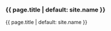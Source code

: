 <!DOCTYPE html>
<html>
<head>
<title>{{ page.title | default: site.name }}</title>
<meta name="viewport" content="width=device-width, initial-scale=1.0">
<link rel="stylesheet" href="https://disposabl.email/assets/fontawesome/v5.0.13/all.css" integrity="sha384-DNOHZ68U8hZfKXOrtjWvjxusGo9WQnrNx2sqG0tfsghAvtVlRW3tvkXWZh58N9jp" crossorigin="anonymous">
<link rel="stylesheet" href="https://disposabl.email/assets/fontawesome/v5.0.13/all.css" integrity="sha384-DNOHZ68U8hZfKXOrtjWvjxusGo9WQnrNx2sqG0tfsghAvtVlRW3tvkXWZh58N9jp" crossorigin="anonymous">

</head>
<body>

<div class="header">
  <?php include "./includes/header.php"; ?> 
</div>

<div class="row">
  <div class="col-3 col-s-3 menu">
<?php include "./includes/navigation.php"; ?>
  </div>

  <div class="col-6 col-s-9">
    <h3>{{ page.title | default: site.name }}</h3>
    <p>{{ page.title | default: site.name }}</p>
  </div>

  <div class="col-3 col-s-12">
    <div class="aside">
      <?php include "./includes/form.php"; ?>
    </div>
  </div>
</div>

<div class="footer">
  <?php include "./includes/footer.php"; ?>
</div>

</body>
</html>
